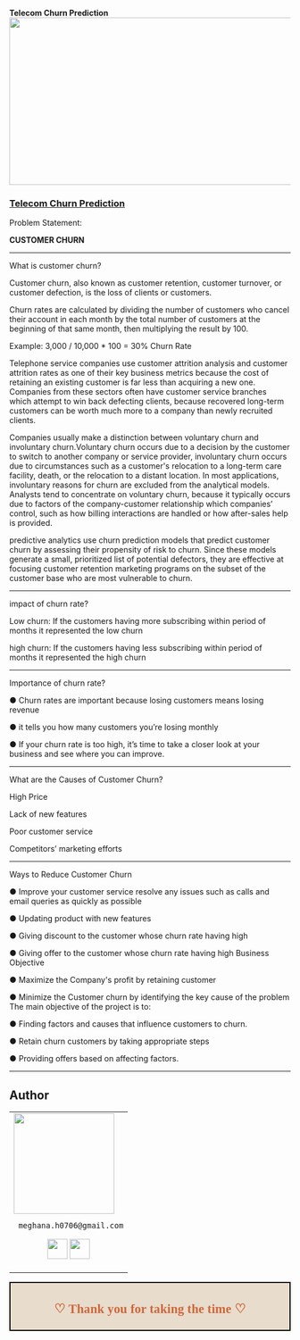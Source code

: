 <h><b>Telecom Churn Prediction</b></h>
<img align="center" src="https://miro.medium.com/max/300/1*A-6PzYAEzHbXejMOoOYYHg.jpeg" width="900" height="300" /> 


### [Telecom Churn Prediction](https://github.com/MeghanaH0706/Telecom_Churn_Prediction/tree/main/Telecom%20Churn%20Prediction)

<h> Problem Statement: </h>

<h><b>CUSTOMER CHURN </b></h>
__________________

What is customer churn?

Customer churn, also known as customer retention, customer turnover, or customer defection, is the 
loss of clients or customers.

Churn rates are calculated by dividing the number of customers who cancel their account in each month by the 
total number of customers at the beginning of that same month, then multiplying the result by 100.

Example:
3,000 / 10,000 * 100 = 30% Churn Rate

Telephone service companies use customer attrition analysis and customer attrition rates as one of 
their key business metrics because the cost of retaining an existing customer is far less than acquiring 
a new one.
Companies from these sectors often have customer service branches which attempt to 
win back defecting clients, because recovered long-term customers can be worth much more to a 
company than newly recruited clients.

Companies usually make a distinction between voluntary churn and involuntary churn.Voluntary 
churn occurs due to a decision by the customer to switch to another company or service provider, 
involuntary churn occurs due to circumstances such as a customer's relocation to a long-term care 
facility, death, or the relocation to a distant location. In most applications, involuntary reasons for 
churn are excluded from the analytical models. Analysts tend to concentrate on voluntary churn, 
because it typically occurs due to factors of the company-customer relationship which companies’ 
control, such as how billing interactions are handled or how after-sales help is provided.

predictive analytics use churn prediction models that predict customer churn by assessing their 
propensity of risk to churn. Since these models generate a small, prioritized list of potential defectors, 
they are effective at focusing customer retention marketing programs on the subset of the customer 
base who are most vulnerable to churn.
________________________________

impact of churn rate?

Low churn: If the customers having more subscribing within period of months it represented the low churn

high churn: If the customers having less subscribing within period of months it represented the high churn

________________________
Importance of churn rate?

● Churn rates are important because losing customers means losing revenue

● it tells you how many customers you’re losing monthly

● If your churn rate is too high, it’s time to take a closer look at your business and see where you can 
improve.
__________________________________________

What are the Causes of Customer Churn?

High Price

Lack of new features

Poor customer service

Competitors’ marketing efforts
______________________________________________

Ways to Reduce Customer Churn

● Improve your customer service resolve any issues such as calls and email queries as quickly as 
possible

● Updating product with new features

● Giving discount to the customer whose churn rate having high

● Giving offer to the customer whose churn rate having high
Business Objective

● Maximize the Company's profit by retaining customer

● Minimize the Customer churn by identifying the key cause of the problem
The main objective of the project is to:

● Finding factors and causes that influence customers to churn.

● Retain churn customers by taking appropriate steps

● Providing offers based on affecting factors.


___

## Author

<table>
<tr>
<td>
     <img src="https://avatars.githubusercontent.com/u/121274896?s=96&v=4" width="180"/>

     meghana.h0706@gmail.com

<p align="center">
<a href = "https://github.com/MeghanaH0706"><img src = "http://www.iconninja.com/files/241/825/211/round-collaboration-social-github-code-circle-network-icon.svg" width="36" height = "36"/></a>
<a href = "https://www.linkedin.com/in/contactmeghana"><img src = "http://www.iconninja.com/files/863/607/751/network-linkedin-social-connection-circular-circle-media-icon.svg" width="36" height="36"/></a>
</p>
</td>
</tr> 
  </table>



<div style="display:fill;
            border-radius: false;
            border-style: solid;
            border-color:#000000;
            border-style: false;
            border-width: 2px;
            color:#CF673A;
            font-size:15px;
            font-family: Georgia;
            background-color:#E8DCCC;
            text-align:center;
            letter-spacing:0.1px;
            padding: 0.1em;">

**<h2>♡ Thank you for taking the time ♡**
